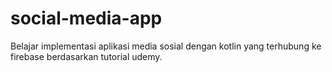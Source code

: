 # social-media-app
Belajar implementasi aplikasi media sosial dengan kotlin yang terhubung ke firebase berdasarkan tutorial udemy.
